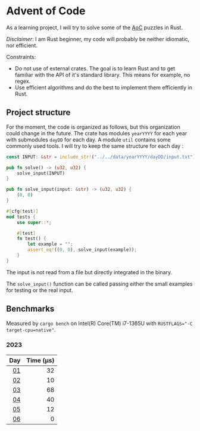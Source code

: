 # Advent of Code

As a learning project, I will try to solve some of the [AoC](https://adventofcode.com/) puzzles in Rust.

*Disclaimer*: I am Rust beginner, my code will probably be neither idiomatic, nor efficient.

Constraints:

* Do not use of external crates. The goal is to learn Rust and to get familiar with the API of it's standard library. This means for example, no regex.
* Use efficient algorithms and do the best to implement them efficiently in Rust.

## Project structure

For the moment, the code is organized as follows, but this organization could change in the future. The crate has modules `yearYYYY` for each year with submodules `dayDD` for each day. A module `util` contains some commonly used tools. I will try to keep the same structure for each day :

```rust
const INPUT: &str = include_str!("../../data/yearYYYY/dayDD/input.txt");

pub fn solve() -> (u32, u32) {
    solve_input(INPUT)
}

pub fn solve_input(input: &str) -> (u32, u32) {
    (0, 0)
}

#[cfg(test)]
mod tests {
    use super::*;

    #[test]
    fn test() {
        let example = "";
        assert_eq!((0, 0), solve_input(example));
    }
}
```

The input is not read from a file but directly integrated in the binary.

The `solve_input()` function can be called passing either the small examples for testing or the real input.

## Benchmarks

Measured by `cargo bench` on Intel(R) Core(TM) i7-1365U with `RUSTFLAGS="-C target-cpu=native"`.

### 2023

|                                   Day|Time (µs)|
|-------------------------------------:|--------:|
|[01](comments/2023/day01.md "comment")|       32|
|[02](comments/2023/day02.md "comment")|       10|
|[03](comments/2023/day03.md "comment")|       68|
|[04](comments/2023/day04.md "comment")|       40|
|[05](comments/2023/day05.md "comment")|       12|
|[06](comments/2023/day06.md "comment")|        0|
